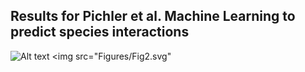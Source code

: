 
## Results for Pichler et al. Machine Learning to predict species interactions
![Alt text](.Figures/Fig2.svg)
<img src="Figures/Fig2.svg"